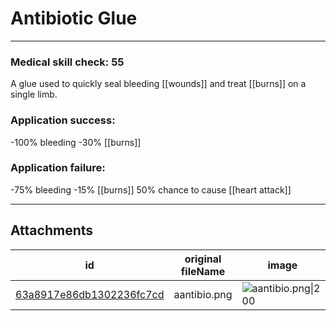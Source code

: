 # Antibiotic Glue

 

---

### Medical skill check: 55
A glue used to quickly seal bleeding [[wounds]] and treat [[burns]] on a single limb.

### Application success:
-100% bleeding
-30% [[burns]]

### Application failure:
-75% bleeding
-15% [[burns]]
50% chance to cause [[heart attack]]

---

## Attachments

id | original fileName | image
---|---|---
[63a8917e86db1302236fc7cd](63a8917e86db1302236fc7cd.png) | aantibio.png | ![aantibio.png\|200](63a8917e86db1302236fc7cd.png)